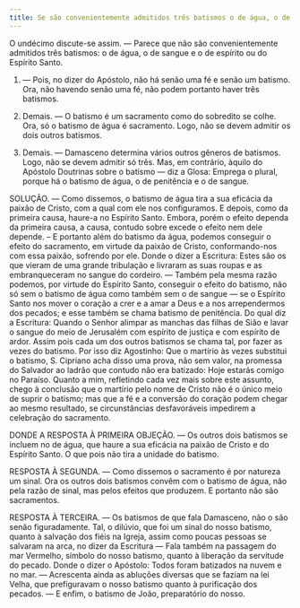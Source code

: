 ```yaml
---
title: Se são convenientemente admitidos três batismos o de água, o de sangue e o de espírito ou do Espírito Santo
---
```


O undécimo discute-se assim. — Parece que não são convenientemente admitidos três batismos: o de água, o de sangue e o de espírito ou do Espírito Santo.  

1. — Pois, no dizer do Apóstolo, não há senão uma fé e senão um batismo. Ora, não havendo senão uma fé, não podem portanto haver três batismos.  

2. Demais. — O batismo é um sacramento como do sobredito se colhe. Ora, só o batismo de água é sacramento. Logo, não se devem admitir os dois outros batismos.  

3. Demais. — Damasceno determina vários outros gêneros de batismos. Logo, não se devem admitir só três.  Mas, em contrário, àquilo do Apóstolo Doutrinas sobre o batismo — diz a Glosa: Emprega o plural, porque há o batismo de água, o de penitência e o de sangue.  

SOLUÇÃO. — Como dissemos, o batismo de água tira a sua eficácia da paixão de Cristo, com a qual com ele nos configuramos. E depois, como da primeira causa, haure-a no Espírito Santo. Embora, porém o efeito dependa da primeira causa, a causa, contudo sobre excede o efeito nem dele depende. – E portanto além do batismo da água, podemos conseguir o efeito do sacramento, em virtude da paixão de Cristo, conformando-nos com essa paixão, sofrendo por ele. Donde o dizer a Escritura: Estes são os que vieram de uma grande tribulação e livraram as suas roupas e as embranqueceram no sangue do cordeiro. — Também pela mesma razão podemos, por virtude do Espírito Santo, conseguir o efeito do batismo, não só sem o batismo de água como também sem o de sangue — se o Espírito Santo nos mover o coração a crer e a amar a Deus e a nos arrependermos dos pecados; e esse também se chama batismo de penitência. Do qual diz a Escritura: Quando o Senhor alimpar as manchas das filhas de Sião e lavar o sangue do meio de Jerusalém com espírito de justiça e com espírito de ardor. Assim pois cada um dos outros batismos se chama tal, por fazer as vezes do batismo. Por isso diz Agostinho: Que o martírio às vezes substitui o batismo, S. Cipriano acha disso uma prova, não sem valor, na promessa do Salvador ao ladrão que contudo não era batizado: Hoje estarás comigo no Paraíso. Quanto a mim, refletindo cada vez mais sobre este assunto, chego à conclusão que o martírio pelo nome de Cristo não é o único meio de suprir o batismo; mas que a fé e a conversão do coração podem chegar ao mesmo resultado, se circunstâncias desfavoráveis impedirem a celebração do sacramento.  

DONDE A RESPOSTA À PRIMEIRA OBJEÇÃO. — Os outros dois batismos se incluem no de água, que haure a sua eficácia na paixão de Cristo e do Espírito Santo. O que pois não tira a unidade do batismo.  

RESPOSTA À SEGUNDA. — Como dissemos o sacramento é por natureza um sinal. Ora os outros dois batismos convêm com o batismo de água, não pela razão de sinal, mas pelos efeitos que produzem. E portanto não são sacramentos. 

RESPOSTA À TERCEIRA. — Os batismos de que fala Damasceno, não o são senão figuradamente. Tal, o dilúvio, que foi um sinal do nosso batismo, quanto à salvação dos fiéis na Igreja, assim como poucas pessoas se salvaram na arca, no dizer da Escritura — Fala também na passagem do mar Vermelho, símbolo do nosso batismo, quanto à liberação da servitude do pecado. Donde o dizer o Apóstolo: Todos foram batizados na nuvem e no mar. — Acrescenta ainda as abluções diversas que se faziam na lei Velha, que prefiguravam o nosso batismo quanto à purificação dos pecados. — E enfim, o batismo de João, preparatório do nosso.